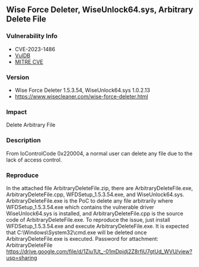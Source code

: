 ## Wise Force Deleter, WiseUnlock64.sys, Arbitrary Delete File

### Vulnerability Info
* CVE-2023-1486
* [VulDB](https://vuldb.com/?id.223372)
* [MITRE CVE](https://cve.mitre.org/cgi-bin/cvename.cgi?name=CVE-2023-1486)

### Version
* Wise Force Deleter 1.5.3.54, WiseUnlock64.sys 1.0.2.13
* https://www.wisecleaner.com/wise-force-deleter.html

### Impact
Delete Arbitrary File

### Description
From IoControlCode 0x220004, a normal user can delete any file due to the lack of access control.

### Reproduce
In the attached file ArbitraryDeleteFile.zip, there are ArbitraryDeleteFile.exe, ArbitraryDeleteFile.cpp, WFDSetup_1.5.3.54.exe, and WiseUnlock64.sys. ArbitraryDeleteFile.exe is the PoC to delete any file arbitrarily where WFDSetup_1.5.3.54.exe which contains the vulnerable driver WiseUnlock64.sys is installed, and ArbitraryDeleteFile.cpp is the source code of ArbitraryDeleteFile.exe. To reproduce the issue, just install WFDSetup_1.5.3.54.exe and execute ArbitraryDeleteFile.exe. It is expected that C:\Windows\System32\cmd.exe will be deleted once ArbitraryDeleteFile.exe is executed. Password for attachment: ArbitraryDeleteFile
https://drive.google.com/file/d/1Ziu1Ut_-01mDpjdj2Z8rfiU7gtUd_WVU/view?usp=sharing
